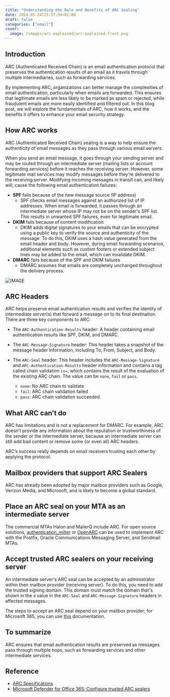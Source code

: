 ```yaml
---
title: "Understanding the Role and Benefits of ARC Sealing"
date: 2024-05-24T23:37:34+02:00
draft: false
categories: ["email"]
cover: 
  image: /images/arc-explained/arc-explained-front.png
---
```


## Introduction
ARC (Authenticated Received Chain) is an email authentication protocol that preserves the authentication results of an email as it travels through multiple intermediaries, such as forwarding services.

By implementing ARC, organizations can better manage the complexities of email authentication, particularly when emails are forwarded. This ensures that legitimate emails are less likely to be marked as spam or rejected, while fraudulent emails are more easily identified and filtered out. In this blog post, we will explore the fundamentals of ARC, how it works, and the benefits it offers to enhance your email security strategy.

## How ARC works
ARC (Authenticated Received Chain) sealing is a way to help ensure the authenticity of email messages as they pass through various email servers. 

When you send an email message, it goes through your sending server and may be routed through an intermediate server (mailing lists or account forwarding services) before it reaches the receiving server. However, some legitimate mail services may modify messages before they're delivered to the receiving server. Modifying incoming messages in transit can, and likely will, cause the following email authentication failures:
- **SPF** fails because of the new message source (IP address)
    - SPF checks email messages against an authorized list of IP addresses. When email is forwarded, it passes through an intermediate server whose IP may not be on the sender's SPF list. This results in unwanted SPF failures, even for legitimate email. 
- **DKIM** fails because of content modification
    - DKIM adds digital signatures to your emails that can be encrypted using a public key to verify the source and authenticity of the message. To do this, DKIM uses a hash value generated from the email header and body. However, during email forwarding scenarios, additional elements such as custom footers or extended subject lines may be added to the email, which can invalidate DKIM. 
- **DMARC** fails because of the SPF and DKIM failures
	- DMARC assumes that emails are completely unchanged throughout the delivery process.

![IMAGE](/images/arc-explained/arc-visual.png)

## ARC Headers
ARC helps preserve email authentication results and verifies the identity of intermediate server(s) that forward a message on to its final destination. There are three key components to ARC:

- The `ARC-Authentication-Results` header: A header containing email authentication results like SPF, DKIM, and DMARC. 

- The `ARC-Message-Signature` header: This header takes a snapshot of the message header information, including To, From, Subject, and Body.  

- The `ARC-Seal` header: This header includes the `ARC-Message-Signature` and `ARC-Authentication-Results` header information and contains a tag called chain validation `cv=`, which contains the result of the evaluation of the existing ARC chain. The value can be `none`, `fail` or `pass`.
	- `none`: No ARC chain to validate
	- `fail`: ARC chain validation failed
	- `pass`: ARC chain validation succeeded

## What ARC can’t do
ARC has limitations and is not a replacement for DMARC. For example, ARC doesn't provide any information about the reputation or trustworthiness of the sender or the intermediate server, because an intermediate server can still add bad content or remove some (or even all) ARC headers.

ARC’s success really depends on email receivers trusting each other by applying the protocol.

## Mailbox providers that support ARC Sealers
ARC has already been adopted by major mailbox providers such as Google, Verizon Media, and Microsoft, and is likely to become a global standard.

## Place an ARC seal on your MTA as an intermediate server
The commercial MTAs Halon and MailerQ include ARC. For open source solutions, [authentication_milter](https://github.com/fastmail/authentication_milter) or [OpenARC](https://github.com/trusteddomainproject/OpenARC) can be used to implement ARC with the Postfix, Oracle Communications Messaging Server, and Sendmail MTAs.

## Accept trusted ARC sealers on your receiving server
An intermediate server's ARC seal can be accepted by an administrator within their mailbox provider (receiving server). To do this, you need to add the trusted signing domain. This domain must match the domain that's shown in the `d` value in the `ARC-Seal` and `ARC-Message-Signature` headers in affected messages.

The steps to accept an ARC seal depend on your mailbox provider; for Microsoft 365, you can use [this](https://learn.microsoft.com/en-us/defender-office-365/email-authentication-arc-configure) documentation.

## To summarize
ARC ensures that email authentication results are preserved as messages pass through multiple hops, such as forwarding services and other intermediate services.

## Reference
- [ARC Specifications](https://arc-spec.org/)
- [Microsoft Defender for Office 365: Configure trusted ARC sealers](https://learn.microsoft.com/en-us/defender-office-365/email-authentication-arc-configure)
